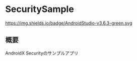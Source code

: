 # SecuritySample

https://img.shields.io/badge/AndroidStudio-v3.6.3-green.svg

## 概要
AndroidX Securityのサンプルアプリ
